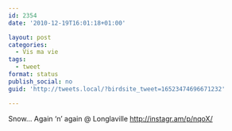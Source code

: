 ```yaml
---
id: 2354
date: '2010-12-19T16:01:18+01:00'

layout: post
categories:
  - Vis ma vie
tags:
  - tweet
format: status
publish_social: no
guid: 'http://tweets.local/?birdsite_tweet=16523474696671232'

---
```


Snow… Again ‘n’ again @ Longlaville http://instagr.am/p/nqoX/